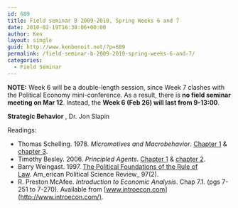```yaml
---
id: 689
title: Field seminar B 2009-2010, Spring Weeks 6 and 7
date: 2010-02-19T16:38:06+00:00
author: Ken
layout: single
guid: http://www.kenbenoit.net/?p=689
permalink: /field-seminar-b-2009-2010-spring-weeks-6-and-7/
categories:
  - Field Seminar
---
```

**NOTE:** Week 6 will be a double-length session, since Week 7 clashes with the Political Economy mini-conference. As a result, there is **no field seminar meeting on Mar 12**. Instead, the **Week 6 (Feb 26) will last from 9-13:00**.

**Strategic Behavior** , Dr. Jon Slapin

Readings:

  * Thomas Schelling. 1978. _Micromotives and Macrobehavior_. [Chapter 1](http://www.tcd.ie/Political_Science/local/courses/fieldsem/Schelling_MmMb_Ch1.pdf) & [chapter 3](http://www.tcd.ie/Political_Science/local/courses/fieldsem/Schelling_MmMb_Ch3.pdf).
  * Timothy Besley. 2006. _Principled Agents_. [Chapter 1](http://www.tcd.ie/Political_Science/local/courses/fieldsem/Besley_Ch1.pdf) & [chapter 2](http://www.tcd.ie/Political_Science/local/courses/fieldsem/Besley_Ch2.pdf).
  * Barry Weingast. 1997. [The Political Foundations of the Rule of Law](http://www.tcd.ie/Political_Science/local/courses/fieldsem/Weingast_APSR_1997.pdf). Am_erican Political Science Review_ 97(2).
  * R. Preston McAfee. _Introduction to Economic Analysis_. Chap 7.1. (pgs 7-251 to 7-270). Available from [www.introecon.com](http://www.introecon.com/).

